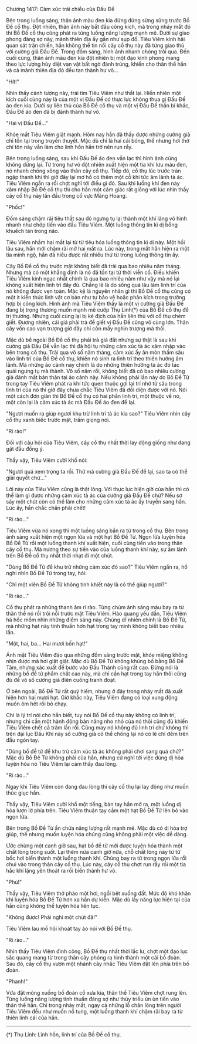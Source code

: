 




Chương 1417: Cảm xúc trái chiều của Đấu Đế


Bên trong luồng sáng, thân ảnh màu đen kia đứng đứng sừng sững trước Bồ Đề cổ thụ. Đột nhiên, thân ảnh này bắt đầu công kích, mà trong nháy mắt đó thì Bồ Đề cổ thụ cũng phát ra từng luồng năng lượng mạnh mẽ. Dưới sự giao phong đáng sợ này, mảnh thiên địa ấy gần như sụp đổ. Tiêu Viêm kinh hãi quan sát trận chiến, hắn không thể tin nổi cây cổ thụ này đã từng giao thủ với cường giả Đấu Đế. Trong đốm sáng, hình ảnh nhanh chóng trôi qua. Đến cuối cùng, thân ảnh màu đen kia đột nhiên bị một đạo kình phong mang theo lực lượng hủy diệt vạn vật bất ngờ đánh trúng, khiến cho thân thể hắn và cả mảnh thiên địa đó đều tan thành hư vô…

"Hít!"

Nhìn thấy cảnh tượng này, trái tim Tiêu Viêm như thắt lại. Hiển nhiên một kích cuối cùng này là của một vị Đấu Đế có thực lực không thua gì Đấu Đế áo đen kia. Dưới sự liên thủ của Bồ Đề cổ thụ và một vị Đấu Đế thần bí khác, Đấu Đế áo đen đã bị đánh thành hư vô.

"Hai vị Đấu Đế…"

Khóe mắt Tiêu Viêm giật mạnh. Hôm nay hắn đã thấy được những cường giả chỉ tồn tại trong truyền thuyết. Mặc dù chỉ là hai cái bóng, thế nhưng hơi thở chí tôn này vẫn làm cho linh hồn hắn trở nên run rẩy.

Bên trong luồng sáng, sau khi Đấu Đế áo đen vẫn lạc thì hình ảnh cũng không dừng lại. Từ trong hư vô đột nhiên xuất hiện một tia khí lưu màu đen, nó nhanh chóng xông vào thân cây cổ thụ. Tiếp đó, cổ thụ lúc trước tràn ngập thanh khí thì giờ đây lại mơ hồ có thêm một cỗ khí tức âm lãnh tà ác. Tiêu Viêm ngẩn ra rồi chợt nghĩ tới điều gì đó. Sau khi luồng khí đen này xâm nhập Bồ Đề cổ thụ thì cho hắn một cảm giác rất giống với lúc nhìn thấy cây cổ thụ này lần đầu trong cổ vực Mãng Hoang.

"Phốc!"

Đốm sáng chậm rãi tiêu thất sau đó ngưng tụ lại thành một khí lãng vô hình nhanh như chớp tiến vào đầu Tiêu Viêm. Một luồng thông tin kì dị bỗng khuếch tán trong não.

Tiêu Viêm nhắm hai mắt lại từ từ tiêu hóa luồng thông tin kì dị này. Một hồi lâu sau, hắn mới chậm rãi mở hai mắt ra. Lúc này, trong mắt hắn hiện ra một tia minh ngộ, hắn đã hiểu được rất nhiều thứ từ trong luồng thông tin ấy.

Cây Bồ Đề cổ thụ trước mặt không biết đã trải qua bao nhiêu năm tháng. Nhưng mà có một khẳng định là nó đã tồn tại từ thời viễn cổ. Điều khiến Tiêu Viêm kinh ngạc nhất chính là qua bao nhiêu năm như vậy mà nó lại không xuất hiện linh trí đầy đủ. Chẳng lẽ là do sống quá lâu làm linh trí của nó không được vẹn toàn. Mặc kệ là nguyên nhân gì thì Bồ Đề cổ thụ cũng có một ít kiến thức linh vật cơ bản như tự bảo vệ hoặc phản kích trong trường hợp bị công kích. Hình ảnh mà Tiêu Viêm thấy là một vị cường giả Đấu Đế đang bị trọng thương muốn mạnh mẽ cướp Thụ Linh(*) của Bồ Đề cổ thụ để trị thương. Nhưng cuối cùng lại bị kẻ địch của hắn liên thủ với cổ thụ chém giết. Đương nhiên, cái giá phải trả để giết vị Đấu Đế cũng vô cùng lớn. Thân cây vốn cao vạn trượng giờ đây chỉ còn mấy nghìn trượng mà thôi.

Mặc dù bề ngoài Bồ Đề cổ thụ phải trả giá đắt nhưng sự thật là sau khi cường giả Đấu Đế vẫn lạc thì đã hội tụ những cảm xúc tà ác xâm nhập vào bên trong cổ thụ. Trải qua vô số năm tháng, cảm xúc ấy ăn mòn thấm sâu vào linh trí của Bồ Đề cổ thụ, khiến nó sinh ra linh trí theo thiên hướng âm lãnh. Mà những ảo cảnh này chính là do những thiên hướng tà ác đó tác quái ngưng tụ mà thành. Vô số năm rồi, không biết đã có bao nhiêu cường giả đánh mất bản thân tại ảo cảnh này. Nếu không phải lần này do Bồ Đề Tử trong tay Tiêu Viêm phát ra khí tức quen thuộc gợi lại trí nhớ từ sâu trong linh trí của nó thì giờ đây chưa chắc Tiêu Viêm đã đối diện được với nó. Nói một cách đơn giản thì Bồ Đề cổ thụ có hai phần linh trí, một thuộc về nó, một còn lại là cảm xúc tà ác mà Đấu Đế áo đen để lại.

"Ngươi muốn ra giúp ngươi khu trừ linh trí tà ác kia sao?" Tiêu Viêm nhìn cây cổ thụ xanh biếc trước mặt, trầm giọng nói.

"Rì rào!"

Đối với câu hỏi của Tiêu Viêm, cây cổ thụ nhất thời lay động giống như đang gật đầu đồng ý.

Thấy vậy, Tiêu Viêm cười khổ nói:

"Ngươi quá xem trọng ta rồi. Thứ mà cường giả Đấu Đế để lại, sao ta có thể giải quyết chứ…"

Lời này của Tiêu Viêm cũng là thật lòng. Với thực lực hiện giờ của hắn thì có thể làm gì được những cảm xúc tà ác của cường giả Đấu Đế chứ? Nếu sơ sảy một chút còn có thể làm cho những cảm xúc tà ác ấy truyền sang hắn. Lúc ấy, hắn chắc chắn phải chết!

"Rì rào…"

Tiêu Viêm vừa nó xong thì một luồng sáng bắn ra từ trong cổ thụ. Bên trong ánh sáng xuất hiện một ngọn lửa và một hạt Bồ Đề Tử. Ngọn lửa luyện hóa Bồ Đề Tử rồi một luồng thanh khí xuất hiện, cuối cùng tiến vào trong thân cây cổ thụ. Mà nương theo sự tiến vào của luồng thanh khí này, sự âm lãnh trên Bồ Đề cổ thụ nhất thời nhạt đi một chút.

"Dùng Bồ Đề Tử để khu trừ những cảm xúc đó sao?" Tiêu Viêm ngẩn ra, hồ nghi nhìn Bồ Đề Tử trong tay, hỏi:

"Chỉ một viên Bồ Đề Tử không tinh khiết này là có thể giúp ngươi?"

"Rì rào…"

Cổ thụ phát ra những thanh âm rì rào. Từng chùm ánh sáng màu bay ra từ thân thể nó rồi trôi nổi trước mặt Tiêu Viêm. Hào quang yếu dần, Tiêu Viêm há hốc mồm nhìn những điểm sáng này. Chúng dĩ nhiên chính là Bồ Đề Tử, mà những hạt này tinh thuần hơn hạt trong tay mình không biết bao nhiêu lần.

"Một, hai, ba… Hai mươi bốn hạt!"

Ánh mặt Tiêu Viêm đảo qua những đốm sáng trước mặt, khóe miệng không nhịn được mà hơi giật giật. Mặc dù Bồ Đề Tử không khủng bố bằng Bồ Đề Tâm, nhưng xác xuất để bước vào Đấu Thánh cũng rất cao. Đừng nói là những bồ đề tử phẩm chất cao này, mà chỉ cần hạt trong tay hắn thôi cũng đủ để vô số cường giả điên cuồng tranh đoạt.

Ở bên ngoài, Bồ Đề Tử rất quý hiếm, nhưng ở đây trong nháy mắt đã xuất hiện hơn hai mươi hạt. Giờ khắc này, Tiêu Viêm đang có loại xung động muốn ôm hết rồi bỏ chạy.

Chỉ là lý trí nói cho hắn biết, tuy nói Bồ Đề cổ thụ này không có linh trí, nhưng chỉ cần một hành động bản năng nho nhỏ của nó thôi cũng đủ khiến Tiêu Viêm chết cả trăm lần rồi. Cũng may nó không đủ linh trí chứ không thì trên đại lục Đấu Khí này số cường giả có thể chống lại nó có lẽ chỉ đếm trên đầu ngón tay.

"Dùng bồ đề tử để khu trừ cảm xúc tà ác không phải chơi sang quá chứ?" Mặc dù Bồ Đề Tử không phải của hắn, nhưng cứ nghĩ tới việc dùng dị hỏa luyện hóa nó Tiêu Viêm lại cảm thấy đau lòng.

"Rì rào…"

Ngay khi Tiêu Viêm còn đang đau lòng thì cây cổ thụ lại lay động như muốn thúc giục hắn.

Thấy vậy, Tiêu Viêm cười khổ một tiếng, bàn tay hắn mở ra, một luồng dị hỏa lượn lờ phía trên. Tiêu Viêm thuận tay cầm một hạt Bồ Đề Tử lên bỏ vào ngọn lửa.

Bên trong Bồ Đề Tử ẩn chứa năng lượng rất mạnh mẽ. Mặc dù có dị hỏa trợ giúp, thế nhưng muốn luyện hóa chúng cũng không phải một việc dễ dàng.

Ước chừng một canh giờ sau, hạt bồ đề tử mới được luyện hóa thành một chất lỏng trong suốt. Lại thêm nửa canh giờ nữa, chỗ chất lỏng này từ từ bốc hơi biến thành một luồng thanh khí. Chúng bay ra từ trong ngọn lửa rồi chui vào trong thân cây cổ thụ. Lúc này, cây cổ thụ chợt run rẩy rồi một tia hắc khí lặng yên thoát ra rồi biến thành hư vô.

"Phù!"

Thấy vậy, Tiêu Viêm thở phào một hơi, ngồi bệt xuống đất. Mức độ khó khăn khi luyện hóa Bồ Đề Tử hơn xa hắn dự kiến. Mặc dù lấy năng lực hiện tại của hắn cũng không thể luyện hóa liên tục.

"Không được! Phải nghỉ một chút đã!"

Tiêu Viêm lau mồ hôi khoát tay áo nói với Bồ Đề thụ.

"Rì rào…"

Nhìn thấy Tiêu Viêm đình công, Bồ Đề thụ nhất thời lắc lư, chợt một đạo lục sắc quang mang từ trong thân cây phóng ra hình thành một cái bồ đoàn. Sau đó, cây cổ thụ vươn một nhánh cây nhấc Tiêu Viêm đặt lên phía trên bồ đoàn.

"Phanh!"

Vừa đặt mông xuống bồ đoàn cổ xưa kia, thân thể Tiêu Viêm chợt rung lên. Từng luồng năng lượng tinh thuần đáng sợ như thủy triều ùn ùn tiến vào thân thể hắn. Chỉ trong nháy mắt, ngay cả những lỗ chân lông trên người Tiêu Viêm đều như muốn nổ tung, một luồng thanh khí chậm rãi bay ra từ thiên linh cái của hắn.

------------------------------

(*) Thụ Linh: Lình hồn, linh trí của Bồ Đề cổ thụ.




